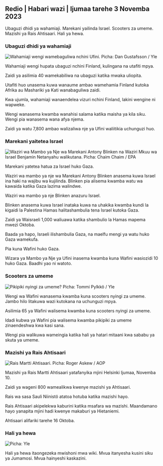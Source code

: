 ## Redio \| Habari wazi \| Ijumaa tarehe 3 Novemba 2023

Ubaguzi dhidi ya wahamiaji. Marekani yailinda Israel. Scooters za umeme. Mazishi ya Rais Ahtisaari. Hali ya hewa.

### Ubaguzi dhidi ya wahamiaji

![Wahamiaji wengi wamebaguliwa nchini Ufini. Picha: Dan Gustafsson / Yle](https://images.cdn.yle.fi/image/upload/c_crop,h_1080,w_1919,x_0,y_0/ar_1.7777777777777777,c_fill,g_faces,h_p/0r_1.q_auto:eco/f_auto/fl_lossy/v1693477380/39-116537864f0696340afe)

Wahamiaji wengi hupata ubaguzi nchini Finland, kulingana na utafiti mpya.

Zaidi ya asilimia 40 wamekabiliwa na ubaguzi katika mwaka uliopita.

Utafiti huo unasema kuwa wanaume ambao wamehamia Finland kutoka Afrika au Mashariki ya Kati wanabaguliwa zaidi.

Kwa ujumla, wahamiaji wanaendelea vizuri nchini Finland, lakini wengine ni wapweke.

Wengi wanasema kwamba wanahisi salama katika maisha ya kila siku. Wengi pia wanasema wana afya njema.

Zaidi ya watu 7,800 ambao walizaliwa nje ya Ufini waliitikia uchunguzi huo.

### Marekani yaitetea Israel

![Waziri wa Mambo ya Nje wa Marekani Antony Blinken na Waziri Mkuu wa Israel Benjamin Netanyahu walikutana. Picha: Chaim Chaim / EPA](https://images.cdn.yle.fi/image/upload/c_crop,h_1178,w_2095,x_0,y_45/ar_1.7777777777777777,c_fill,g_faces,h_670/0.q_auto:eco/f_auto/fl_lossy/v1697558051/39-1187709652eacaa1698e)

Marekani yatetea hatua za Israel huko Gaza.

Waziri wa mambo ya nje wa Marekani Antony Blinken anasema kuwa Israel ina haki na wajibu wa kujilinda. Blinken pia alisema kwamba watu wa kawaida katika Gaza lazima walindwe.

Waziri wa mambo ya nje Blinken anazuru Israel.

Blinken anasema kuwa Israel inataka kuwa na uhakika kwamba kundi la kigaidi la Palestina Hamas halitashambulia tena Israel kutoka Gaza.

Zaidi ya Waisraeli 1,000 waliuawa katika shambulio la Hamas mapema mwezi Oktoba.

Baada ya hapo, Israeli ilishambulia Gaza, na maelfu mengi ya watu huko Gaza wamekufa.

Pia kuna Wafini huko Gaza.

Wizara ya Mambo ya Nje ya Ufini inasema kwamba kuna Wafini wasiozidi 10 huko Gaza. Baadhi yao ni watoto.

### Scooters za umeme

![Pikipiki nyingi za umeme? Picha: Tommi Pylkkö / Yle](https://images.cdn.yle.fi/image/upload/c_crop,h_2268,w_4032,x_0,y_378/ar_1.777777777777777,c_fill,g_faces,w_1_75.0q_auto:eco/f_auto/fl_lossy/v1629190662/39-842535611aab23cf6db)

Wengi wa Wafini wanasema kwamba kuna scooters nyingi za umeme. Jambo hilo litakuwa wazi kutokana na uchunguzi mpya.

Asilimia 65 ya Wafini walisema kwamba kuna scooters nyingi za umeme.

Idadi kubwa ya Wafini pia walisema kwamba pikipiki za umeme zinaendeshwa kwa kasi sana.

Wengi pia walikuwa wameingia katika hali ya hatari mitaani kwa sababu ya skuta ya umeme.

### Mazishi ya Rais Ahtisaari

![Rais Martti Ahtisaari. Picha: Roger Askew / AOP](https://images.cdn.yle.fi/image/upload/c_crop,h_3238,w_5757,x_259,y_350/ar_1.777777777777777,c_fill,g_faces00,wp_1.q_auto:eco/f_auto/fl_lossy/v1697440152/39-1186733652ce1167d3e9)

Mazishi ya Rais Martti Ahtisaari yatafanyika mjini Helsinki Ijumaa, Novemba 10.

Zaidi ya wageni 800 wamealikwa kwenye mazishi ya Ahtisaari.

Rais wa sasa Sauli Niinistö atatoa hotuba katika mazishi hayo.

Rais Ahtisaari akipelekwa kaburini katika msafara wa mazishi. Maandamano hayo yanapita mjini hadi kwenye makaburi ya Hietaniemi.

Ahtisaari alifariki tarehe 16 Oktoba.

### Hali ya hewa

![ Picha: Yle](https://images.cdn.yle.fi/image/upload/c_crop,h_1080,w_1919,x_0,y_0/ar_1.7777777777777777,c_fill,g_faces,h_6710/0_pq2.:eco/f_auto/fl_lossy/v1699023031/39-11957186545088dc4556)

Hali ya hewa itaongezeka mwishoni mwa wiki. Mvua itanyesha kusini siku ya Jumamosi. Mvua hainyeshi kaskazini.